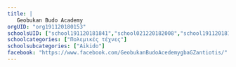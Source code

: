```yaml
---
title: |
   Geobukan Budo Academy
orgUID: "org191120180153"
schoolsUID: ["school191120181841","school021220182008","school191120181003"]
schoolcategories: ["Πολεμικές τέχνες"]
schoolsubcategories: ["Aikido"]
facebook: "https://www.facebook.com/GeobukanBudoAcedemygbaGZantiotis/"
---
```


